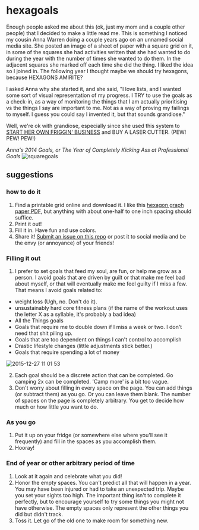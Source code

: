 # hexagoals

Enough people asked me about this (ok, just my mom and a couple other people) that I decided to make a little read me. This is something I noticed my cousin Anna Warren doing a couple years ago on an unnamed social media site. She posted an image of a sheet of paper with a square grid on it, in some of the squares she had activities written that she had wanted to do during the year with the number of times she wanted to do them. In the adjacent squares she marked off each time she did the thing. I liked the idea so I joined in. The following year I thought maybe we should try hexagons, because HEXAGONS AMIRITE? 

I asked Anna why she started it, and she said, "I love lists, and I wanted some sort of visual representation of my progress. I TRY to use the goals as a check-in, as a way of monitoring the things that I am actually prioritising vs the things I say are important to me. Not as a way of proving my failings to myself. I guess you could say I invented it, but that sounds grandiose."

Well, we're ok with grandiose, especially since she used this system to [START HER OWN FRIGGIN' BUSINESS](http://www.tactilecraftworks.com/) and BUY A LASER CUTTER. (PEW! PEW! PEW!)

_Anna's 2014 Goals, or The Year of Completely Kicking Ass at Professional Goals_
![squaregoals](https://cloud.githubusercontent.com/assets/10144074/12068839/eac5653c-afe4-11e5-816d-6932f440bb71.jpg)


## suggestions

### how to do it

1. Find a printable grid online and download it. I like this [hexagon graph paper PDF](http://www.printablepaper.net/preview/hexagon-portrait-letter-2), but anything with about one-half to one inch spacing should suffice.   
2. Print it out!
3. Fill it in. Have fun and use colors. 
4. Share it! [Submit an issue on this repo](https://github.com/carodew/hexagoals/issues/new) or post it to social media and be the envy (or annoyance) of your friends!

### Filling it out

1. I prefer to set goals that feed my soul, are fun, or help me grow as a person. I avoid goals that are driven by guilt or that make me feel bad about myself, or that will eventually make me feel guilty if I miss a few. That means I avoid goals related to: 
  * weight loss (Ugh, no. Don't do it). 
  * unsustainably hard core fitness plans (if the name of the workout uses the letter X as a syllable, it's probably a bad idea)
  * All the Things goals
  * Goals that require me to double down if I miss a week or two. I don't need that shit piling up.
  * Goals that are too dependent on things I can't control to accomplish
  * Drastic lifestyle changes (little adjustments stick better.)
  * Goals that require spending a lot of money
 
![2015-12-27 11 01 53](https://cloud.githubusercontent.com/assets/10144074/12068751/846ee724-afe2-11e5-92c5-a568a7154f91.jpg)


2. Each goal should be a discrete action that can be completed. Go camping 2x can be completed. 'Camp more' is a bit too vague. 
3. Don't worry about filling in every space on the page. You can add things (or subtract them) as you go. Or you can leave them blank. The number of spaces on the page is completely arbitrary. You get to decide how much or how little you want to do. 
 
### As you go

1. Put it up on your fridge (or somewhere else where you'll see it frequently) and fill in the spaces as you accomplish them.
2. Hooray! 

### End of year or other arbitrary period of time 

1. Look at it again and celebrate what you did! 
2. Honor the empty spaces. You can't predict all that will happen in a year. You may have been injured or had to take an unexpected trip. Maybe you set your sights too high. The important thing isn't to complete it perfectly, but to encourage yourself to try some things you might not have otherwise. The empty spaces only represent the other things you did but didn't track.
3. Toss it. Let go of the old one to make room for something new. 



